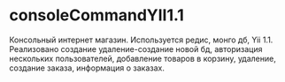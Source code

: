 # consoleCommandYII1.1
Консольный интернет магазин. Используется редис, монго дб, Yii 1.1. Реализовано создание удаление-создание новой бд, авторизация нескольких пользователей, добавление товаров в корзину, удаление, создание заказа, информация о заказах.
